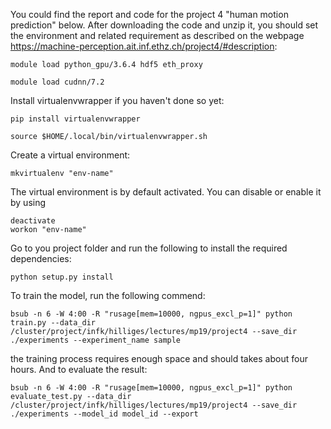 You could find the report and code for the project 4 "human motion prediction" below.
After downloading the code and unzip it, you should set the environment and related requirement as described on the webpage https://machine-perception.ait.inf.ethz.ch/project4/#description:
    
    module load python_gpu/3.6.4 hdf5 eth_proxy
    
    module load cudnn/7.2

Install virtualenvwrapper if you haven't done so yet:
    
    pip install virtualenvwrapper
    
    source $HOME/.local/bin/virtualenvwrapper.sh
    
Create a virtual environment:

    mkvirtualenv "env-name"

The virtual environment is by default activated. You can disable or enable it by using

    deactivate
    workon "env-name"

Go to you project folder and run the following to install the required dependencies:
    
    python setup.py install

To train the model, run the following commend:

    bsub -n 6 -W 4:00 -R "rusage[mem=10000, ngpus_excl_p=1]" python train.py --data_dir /cluster/project/infk/hilliges/lectures/mp19/project4 --save_dir ./experiments --experiment_name sample


the training process requires enough space and should takes about four hours. And to evaluate the result:

    bsub -n 6 -W 4:00 -R "rusage[mem=10000, ngpus_excl_p=1]" python evaluate_test.py --data_dir /cluster/project/infk/hilliges/lectures/mp19/project4 --save_dir ./experiments --model_id model_id --export